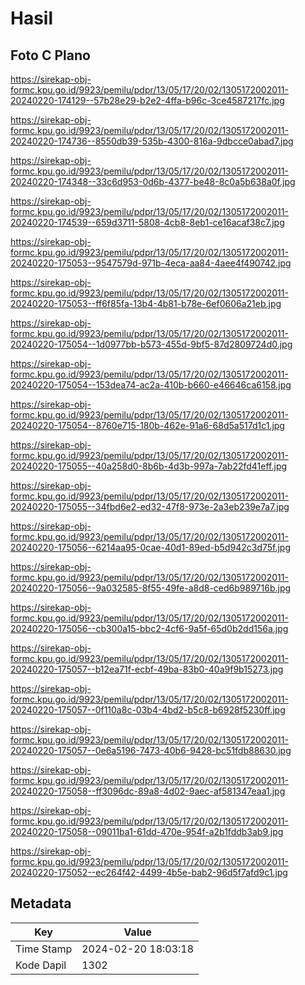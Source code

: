 # Hasil

## Foto C Plano

https://sirekap-obj-formc.kpu.go.id/9923/pemilu/pdpr/13/05/17/20/02/1305172002011-20240220-174129--57b28e29-b2e2-4ffa-b96c-3ce4587217fc.jpg

https://sirekap-obj-formc.kpu.go.id/9923/pemilu/pdpr/13/05/17/20/02/1305172002011-20240220-174736--8550db39-535b-4300-816a-9dbcce0abad7.jpg

https://sirekap-obj-formc.kpu.go.id/9923/pemilu/pdpr/13/05/17/20/02/1305172002011-20240220-174348--33c6d953-0d6b-4377-be48-8c0a5b638a0f.jpg

https://sirekap-obj-formc.kpu.go.id/9923/pemilu/pdpr/13/05/17/20/02/1305172002011-20240220-174539--659d3711-5808-4cb8-8eb1-ce16acaf38c7.jpg

https://sirekap-obj-formc.kpu.go.id/9923/pemilu/pdpr/13/05/17/20/02/1305172002011-20240220-175053--9547579d-971b-4eca-aa84-4aee4f490742.jpg

https://sirekap-obj-formc.kpu.go.id/9923/pemilu/pdpr/13/05/17/20/02/1305172002011-20240220-175053--ff6f85fa-13b4-4b81-b78e-6ef0606a21eb.jpg

https://sirekap-obj-formc.kpu.go.id/9923/pemilu/pdpr/13/05/17/20/02/1305172002011-20240220-175054--1d0977bb-b573-455d-9bf5-87d2809724d0.jpg

https://sirekap-obj-formc.kpu.go.id/9923/pemilu/pdpr/13/05/17/20/02/1305172002011-20240220-175054--153dea74-ac2a-410b-b660-e46646ca6158.jpg

https://sirekap-obj-formc.kpu.go.id/9923/pemilu/pdpr/13/05/17/20/02/1305172002011-20240220-175054--8760e715-180b-462e-91a6-68d5a517d1c1.jpg

https://sirekap-obj-formc.kpu.go.id/9923/pemilu/pdpr/13/05/17/20/02/1305172002011-20240220-175055--40a258d0-8b6b-4d3b-997a-7ab22fd41eff.jpg

https://sirekap-obj-formc.kpu.go.id/9923/pemilu/pdpr/13/05/17/20/02/1305172002011-20240220-175055--34fbd6e2-ed32-47f8-973e-2a3eb239e7a7.jpg

https://sirekap-obj-formc.kpu.go.id/9923/pemilu/pdpr/13/05/17/20/02/1305172002011-20240220-175056--6214aa95-0cae-40d1-89ed-b5d942c3d75f.jpg

https://sirekap-obj-formc.kpu.go.id/9923/pemilu/pdpr/13/05/17/20/02/1305172002011-20240220-175056--9a032585-8f55-49fe-a8d8-ced6b989716b.jpg

https://sirekap-obj-formc.kpu.go.id/9923/pemilu/pdpr/13/05/17/20/02/1305172002011-20240220-175056--cb300a15-bbc2-4cf6-9a5f-65d0b2dd156a.jpg

https://sirekap-obj-formc.kpu.go.id/9923/pemilu/pdpr/13/05/17/20/02/1305172002011-20240220-175057--b12ea71f-ecbf-49ba-83b0-40a9f9b15273.jpg

https://sirekap-obj-formc.kpu.go.id/9923/pemilu/pdpr/13/05/17/20/02/1305172002011-20240220-175057--0f110a8c-03b4-4bd2-b5c8-b6928f5230ff.jpg

https://sirekap-obj-formc.kpu.go.id/9923/pemilu/pdpr/13/05/17/20/02/1305172002011-20240220-175057--0e6a5196-7473-40b6-9428-bc51fdb88630.jpg

https://sirekap-obj-formc.kpu.go.id/9923/pemilu/pdpr/13/05/17/20/02/1305172002011-20240220-175058--ff3096dc-89a8-4d02-9aec-af581347eaa1.jpg

https://sirekap-obj-formc.kpu.go.id/9923/pemilu/pdpr/13/05/17/20/02/1305172002011-20240220-175058--09011ba1-61dd-470e-954f-a2b1fddb3ab9.jpg

https://sirekap-obj-formc.kpu.go.id/9923/pemilu/pdpr/13/05/17/20/02/1305172002011-20240220-175052--ec264f42-4499-4b5e-bab2-96d5f7afd9c1.jpg


## Metadata

| Key        | Value               |
| ---------- | ------------------- |
| Time Stamp | 2024-02-20 18:03:18 |
| Kode Dapil | 1302                |



